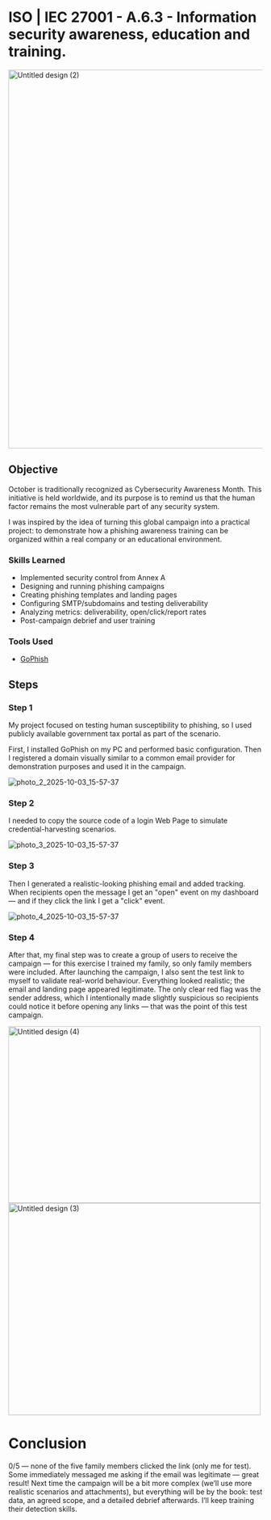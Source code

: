 # ISO | IEC 27001 - A.6.3 - Information security awareness, education and training. 
<img width="1280" height="750" alt="Untitled design (2)" src="https://github.com/user-attachments/assets/d0a47f62-9274-4553-895a-085ad3f195b7" />

## Objective

October is traditionally recognized as Cybersecurity Awareness Month.
This initiative is held worldwide, and its purpose is to remind us that the human factor remains the most vulnerable part of any security system.

I was inspired by the idea of turning this global campaign into a practical project: to demonstrate how a phishing awareness training can be organized within a real company or an educational environment.


### Skills Learned
- Implemented security control from Annex A
- Designing and running phishing campaigns
- Creating phishing templates and landing pages
- Configuring SMTP/subdomains and testing deliverability
- Analyzing metrics: deliverability, open/click/report rates
- Post-campaign debrief and user training

### Tools Used
- <a href="https://getgophish.com/"> GoPhish </a> 
 
## Steps 
### Step 1

My project focused on testing human susceptibility to phishing, so I used publicly available government tax portal as part of the scenario.

First, I installed GoPhish on my PC and performed basic configuration. 
Then I registered a domain visually similar to a common email provider for demonstration purposes and used it in the campaign.

![photo_2_2025-10-03_15-57-37](https://github.com/user-attachments/assets/c6e2b132-405c-46ee-ac3d-c5bf6a2fd761)

### Step 2

I needed to copy the source code of a login Web Page to simulate credential-harvesting scenarios.

![photo_3_2025-10-03_15-57-37](https://github.com/user-attachments/assets/3a82658c-6400-4c01-b41f-4b7992080978)

### Step 3

Then I generated a realistic-looking phishing email and added tracking. When recipients open the message I get an "open" event on my dashboard — and if they click the link I get a "click" event.

![photo_4_2025-10-03_15-57-37](https://github.com/user-attachments/assets/071ed35e-95ef-4a36-83be-1de8293814c7)

### Step 4

After that, my final step was to create a group of users to receive the campaign — for this exercise I trained my family, so only family members were included. After launching the campaign, I also sent the test link to myself to validate real-world behaviour. Everything looked realistic; the email and landing page appeared legitimate. 
The only clear red flag was the sender address, which I intentionally made slightly suspicious so recipients could notice it before opening any links — that was the point of this test campaign.

<img width="500" height="350" alt="Untitled design (4)" src="https://github.com/user-attachments/assets/5716a04b-5875-4cee-81fb-ba800ec94fc4" />
<img width="500" height="420" alt="Untitled design (3)" src="https://github.com/user-attachments/assets/c895ba69-2c80-4977-92a8-106ff890705c" />

# Conclusion

0/5 — none of the five family members clicked the link (only me for test). Some immediately messaged me asking if the email was legitimate — great result!
Next time the campaign will be a bit more complex (we’ll use more realistic scenarios and attachments), but everything will be by the book: test data, an agreed scope, and a detailed debrief afterwards. I’ll keep training their detection skills.
